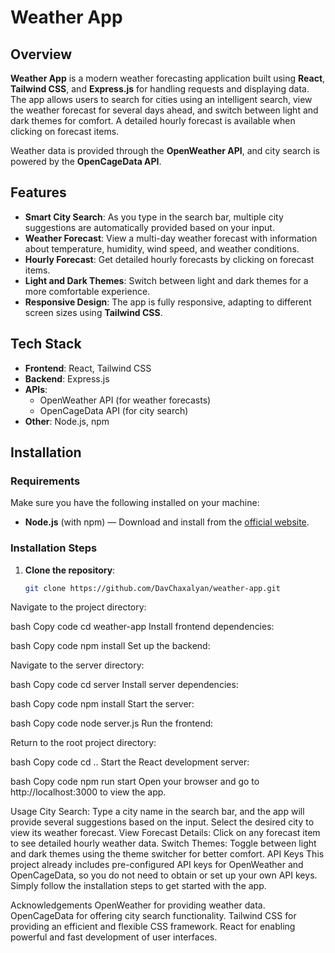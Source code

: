 # Weather App

## Overview

**Weather App** is a modern weather forecasting application built using **React**, **Tailwind CSS**, and **Express.js** for handling requests and displaying data. The app allows users to search for cities using an intelligent search, view the weather forecast for several days ahead, and switch between light and dark themes for comfort. A detailed hourly forecast is available when clicking on forecast items.

Weather data is provided through the **OpenWeather API**, and city search is powered by the **OpenCageData API**.

## Features

- **Smart City Search**: As you type in the search bar, multiple city suggestions are automatically provided based on your input.
- **Weather Forecast**: View a multi-day weather forecast with information about temperature, humidity, wind speed, and weather conditions.
- **Hourly Forecast**: Get detailed hourly forecasts by clicking on forecast items.
- **Light and Dark Themes**: Switch between light and dark themes for a more comfortable experience.
- **Responsive Design**: The app is fully responsive, adapting to different screen sizes using **Tailwind CSS**.

## Tech Stack

- **Frontend**: React, Tailwind CSS
- **Backend**: Express.js
- **APIs**:
  - OpenWeather API (for weather forecasts)
  - OpenCageData API (for city search)
- **Other**: Node.js, npm

## Installation

### Requirements

Make sure you have the following installed on your machine:

- **Node.js** (with npm) — Download and install from the [official website](https://nodejs.org/).

### Installation Steps

1. **Clone the repository**:

   ```bash
   git clone https://github.com/DavChaxalyan/weather-app.git
Navigate to the project directory:

bash
Copy code
cd weather-app
Install frontend dependencies:

bash
Copy code
npm install
Set up the backend:

Navigate to the server directory:

bash
Copy code
cd server
Install server dependencies:

bash
Copy code
npm install
Start the server:

bash
Copy code
node server.js
Run the frontend:

Return to the root project directory:

bash
Copy code
cd ..
Start the React development server:

bash
Copy code
npm run start
Open your browser and go to http://localhost:3000 to view the app.

Usage
City Search: Type a city name in the search bar, and the app will provide several suggestions based on the input. Select the desired city to view its weather forecast.
View Forecast Details: Click on any forecast item to see detailed hourly weather data.
Switch Themes: Toggle between light and dark themes using the theme switcher for better comfort.
API Keys
This project already includes pre-configured API keys for OpenWeather and OpenCageData, so you do not need to obtain or set up your own API keys. Simply follow the installation steps to get started with the app.

Acknowledgements
OpenWeather for providing weather data.
OpenCageData for offering city search functionality.
Tailwind CSS for providing an efficient and flexible CSS framework.
React for enabling powerful and fast development of user interfaces.
